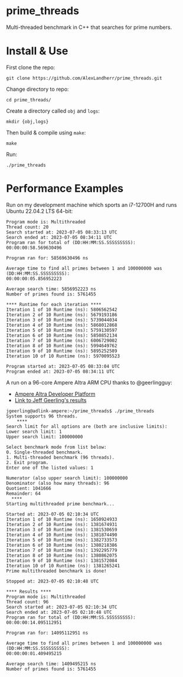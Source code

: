 # prime_threads
Multi-threaded benchmark in C++ that searches for prime numbers. 

# Install & Use
First clone the repo:
```
git clone https://github.com/AlexLandherr/prime_threads.git
```
Change directory to repo:
```
cd prime_threads/
```
Create a directory called `obj` and `logs`:
```
mkdir {obj,logs}
```
Then build & compile using `make`:
```
make
```

Run:
```
./prime_threads
```

# Performance Examples
Run on my development machine which sports an i7-12700H and runs Ubuntu 22.04.2 LTS 64-bit:
```
Program mode is: Multithreaded
Thread count: 20
Search started at: 2023-07-05 08:33:13 UTC
Search ended at: 2023-07-05 08:34:11 UTC
Program ran for total of (DD:HH:MM:SS.SSSSSSSSS): 00:00:00:58.569630496

Program ran for: 58569630496 ns

Average time to find all primes between 1 and 100000000 was (DD:HH:MM:SS.SSSSSSSSS):
00:00:00:05.856952223

Average search time: 5856952223 ns
Number of primes found is: 5761455

**** Runtime for each iteration ****
Iteration 1 of 10 Runtime (ns): 5806562542
Iteration 2 of 10 Runtime (ns): 5679193186
Iteration 3 of 10 Runtime (ns): 5739044034
Iteration 4 of 10 Runtime (ns): 5868012868
Iteration 5 of 10 Runtime (ns): 5759130597
Iteration 6 of 10 Runtime (ns): 5850852134
Iteration 7 of 10 Runtime (ns): 6006729002
Iteration 8 of 10 Runtime (ns): 5994649762
Iteration 9 of 10 Runtime (ns): 5895252589
Iteration 10 of 10 Runtime (ns): 5970095523

Program started at: 2023-07-05 08:33:04 UTC
Program ended at: 2023-07-05 08:34:11 UTC
```

A run on a 96-core Ampere Altra ARM CPU thanks to @geerlingguy:
- [Ampere Altra Developer Platform](https://github.com/geerlingguy/sbc-reviews/issues/19)
- [Link to Jeff Geerling's results](https://github.com/geerlingguy/sbc-reviews/issues/19#issuecomment-1620919247)
```
jgeerling@adlink-ampere:~/prime_threads$ ./prime_threads
System supports 96 threads.
    ****    
Search limit for all options are (both are inclusive limits):
Lower search limit: 1
Upper search limit: 100000000

Select benchmark mode from list below:
0. Single-threaded benchmark.
1. Multi-threaded benchmark (96 threads).
2. Exit program.
Enter one of the listed values: 1

Numerator (also upper search limit): 100000000
Denominator (also how many threads): 96
Quotient: 1041666
Remainder: 64
  ****  
Starting multithreaded prime benchmark...

Started at: 2023-07-05 02:10:34 UTC
Iteration 1 of 10 Runtime (ns): 1650924933
Iteration 2 of 10 Runtime (ns): 1381674931
Iteration 3 of 10 Runtime (ns): 1381530659
Iteration 4 of 10 Runtime (ns): 1381874490
Iteration 5 of 10 Runtime (ns): 1382733573
Iteration 6 of 10 Runtime (ns): 1380218386
Iteration 7 of 10 Runtime (ns): 1392295779
Iteration 8 of 10 Runtime (ns): 1380862075
Iteration 9 of 10 Runtime (ns): 1381572084
Iteration 10 of 10 Runtime (ns): 1381265241
Prime multithreaded benchmark is done!

Stopped at: 2023-07-05 02:10:48 UTC

**** Results ****
Program mode is: Multithreaded
Thread count: 96
Search started at: 2023-07-05 02:10:34 UTC
Search ended at: 2023-07-05 02:10:48 UTC
Program ran for total of (DD:HH:MM:SS.SSSSSSSSS): 00:00:00:14.095112951

Program ran for: 14095112951 ns

Average time to find all primes between 1 and 100000000 was (DD:HH:MM:SS.SSSSSSSSS):
00:00:00:01.409495215

Average search time: 1409495215 ns
Number of primes found is: 5761455
```